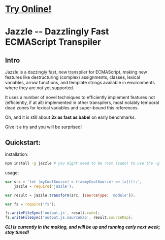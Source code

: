 # [Try Online!](https://jazzleware.github.io/jazzle)

# Jazzle -- Dazzlingly Fast ECMAScript Transpiler

## Intro
Jazzle is a dazzingly fast, new transpiler for ECMAScript, making new features like destructuring (complex) assignments, classes, lexical variables, arrow functions, and template strings available in environments where they are not yet supported.

It uses a number of novel techniques to efficiently implement features not (efficiently, if at all) implemented in other transpilers, most notably temporal dead zones for lexical variables and super-bound this references.

Oh, and it is still about **2x as fast as babel** on early benchmarks.

Give it a try and you will be surprised!

## Quickstart:
installation:
```sh
npm install -g jazzle # you might need to be root (sudo) to use the -g flag
```

usage:
```js
var src = 'let [myCoolSource] = ((a=myCoolSource) => [a])();',
    jazzle = require('jazzle');

var result = jazzle.transform(src, {sourceType: 'module'});

var fs = require('fs');

fs.writeFileSync('output.js', result.code);
fs.writeFileSync('output.js.sourcemap', result.sourceMap);
```

***CLI is currently in the making, and will be up and running early next week; stay tuned!***
